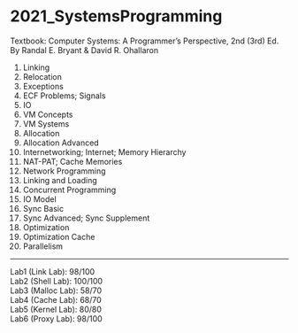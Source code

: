 # 2021_SystemsProgramming

Textbook: Computer Systems: A Programmer’s Perspective, 2nd (3rd) Ed. By Randal E. Bryant & David R. Ohallaron

1.	Linking  
2.	Relocation  
3.	Exceptions  
4.	ECF Problems; Signals  
5.	IO  
6.	VM Concepts
7.	VM Systems  
8.	Allocation
9.	Allocation Advanced  
10.	Internetworking; Internet; Memory Hierarchy  
11.	NAT-PAT; Cache Memories  
12.	Network Programming  
13.	Linking and Loading  
14.	Concurrent Programming  
15.	IO Model  
16.	Sync Basic  
17.	Sync Advanced; Sync Supplement  
18.	Optimization  
19.	Optimization Cache  
20.	Parallelism  
---
Lab1 (Link Lab): 98/100  
Lab2 (Shell Lab): 100/100  
Lab3 (Malloc Lab): 58/70  
Lab4 (Cache Lab): 68/70  
Lab5 (Kernel Lab): 80/80  
Lab6 (Proxy Lab): 98/100  
